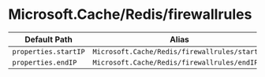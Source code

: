 # Microsoft.Cache/Redis/firewallrules

| Default Path | Alias |
|---|---|
| `properties.startIP` | `Microsoft.Cache/Redis/firewallrules/startIP` |
| `properties.endIP` | `Microsoft.Cache/Redis/firewallrules/endIP` |


